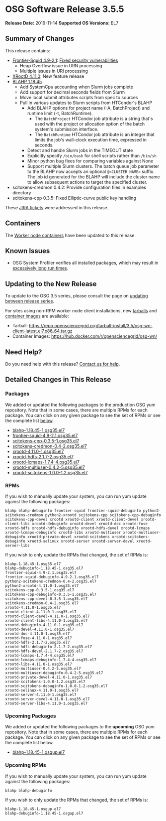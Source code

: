 OSG Software Release 3.5.5
===========================

**Release Date:** 2019-11-14
**Supported OS Versions:** EL7

Summary of Changes
------------------

This release contains:

-   [Frontier-Squid 4.9-2.1](http://frontier.cern.ch/dist/rpms/frontier-squidRELEASE_NOTES): [Fixed security vulnerabilities](https://opensciencegrid.org/security/vulns/OSG-SEC-2019-11-11-Vulnerability-in-Squid-UPDATE/)
    -   Heap Overflow issue in URN processing
    -   Multiple issues in URI processing
-   [XRootD 4.11.0](https://github.com/xrootd/xrootd/blob/v4.11.0/docs/ReleaseNotes.txt): New feature release
-   [BLAHP 1.18.45](https://github.com/htcondor/BLAH/releases/tag/v1.18.44)
    -   Add SystemCpu accounting when Slurm jobs complete
    -   Add support for decimal seconds fields from Slurm
    -   Move local submit attributes scripts from spec to sources
    -   Pull in various updates to Slurm scripts from HTCondor's BLAHP
        -   Add BLAHP options for project name (-A, BatchProject) and runtime limit (-t, BatchRuntime).
            -   The `BatchProject` HTCondor job attribute is a string that's used with the project or allocation option of the batch system's submission interface.
            -   The `BatchRuntime` HTCondor job attribute is an integer that limits the job's wall-clock execution time, expressed in seconds.
        -   Detect and handle Slurm jobs in the TIMEOUT state
        -   Explicitly specify `/bin/bash` for shell scripts rather than `/bin/sh`
        -   Minor python bug fixes for comparing variables against None
        -   Support multiple Slurm clusters. The batch queue job parameter to the BLAHP now accepts an optional `@<CLUSTER NAME>` suffix. The job id generated for the BLAHP will include the cluster name to allow subsequent actions to target the specified cluster.
-   scitokens-credmon 0.4.2: Provide configuration files in examples directory
-   scitokens-cpp 0.3.5: Fixed Elliptic-curve public key handling

These
[JIRA tickets](https://jira.opensciencegrid.org/issues/?jql=project%20%3D%20SOFTWARE%20AND%20fixVersion%20%3D%203.5.5%20ORDER%20BY%20priority%20DESC%2C%20key%20DESC)
were addressed in this release.

Containers
----------

The [Worker node containers](../../worker-node/using-wn-containers.md) have been updated to this release.

Known Issues
------------

- OSG System Profiler verifies all installed packages, which may result in
[excessively long run times](https://opensciencegrid.atlassian.net/browse/SOFTWARE-3804).


Updating to the New Release
---------------------------

To update to the OSG 3.5 series, please consult the page on
[updating between release series](../../release/release_series.md#updating-to-osg-35).

For sites using non-RPM worker node client installations, new [tarballs](../../worker-node/install-wn-tarball.md) and
[container images](../../worker-node/using-wn-containers.md) are available:

- Tarball: <https://repo.opensciencegrid.org/tarball-install/3.5/osg-wn-client-latest.el7.x86_64.tar.gz>
- Container Images: <https://hub.docker.com/r/opensciencegrid/osg-wn/>

Need Help?
----------

Do you need help with this release? [Contact us for help](../../common/help.md).

Detailed Changes in This Release
--------------------------------

### Packages

We added or updated the following packages to the production OSG yum repository.
Note that in some cases, there are multiple RPMs for each package.
You can click on any given package to see the set of RPMs or see the complete list [below](#rpms).

-   [blahp-1.18.45-1.osg35.el7](https://koji.chtc.wisc.edu/koji/search?match=glob&type=build&terms=blahp-1.18.45-1.osg35.el7)
-   [frontier-squid-4.9-2.1.osg35.el7](https://koji.chtc.wisc.edu/koji/search?match=glob&type=build&terms=frontier-squid-4.9-2.1.osg35.el7)
-   [scitokens-cpp-0.3.5-1.osg35.el7](https://koji.chtc.wisc.edu/koji/search?match=glob&type=build&terms=scitokens-cpp-0.3.5-1.osg35.el7)
-   [scitokens-credmon-0.4-2.osg35.el7](https://koji.chtc.wisc.edu/koji/search?match=glob&type=build&terms=scitokens-credmon-0.4-2.osg35.el7)
-   [xrootd-4.11.0-1.osg35.el7](https://koji.chtc.wisc.edu/koji/search?match=glob&type=build&terms=xrootd-4.11.0-1.osg35.el7)
-   [xrootd-hdfs-2.1.7-2.osg35.el7](https://koji.chtc.wisc.edu/koji/search?match=glob&type=build&terms=xrootd-hdfs-2.1.7-2.osg35.el7)
-   [xrootd-lcmaps-1.7.4-4.osg35.el7](https://koji.chtc.wisc.edu/koji/search?match=glob&type=build&terms=xrootd-lcmaps-1.7.4-4.osg35.el7)
-   [xrootd-multiuser-0.4.2-5.osg35.el7](https://koji.chtc.wisc.edu/koji/search?match=glob&type=build&terms=xrootd-multiuser-0.4.2-5.osg35.el7)
-   [xrootd-scitokens-1.0.0-1.2.osg35.el7](https://koji.chtc.wisc.edu/koji/search?match=glob&type=build&terms=xrootd-scitokens-1.0.0-1.2.osg35.el7)

### RPMs

If you wish to manually update your system, you can run yum update against the following packages:

    blahp blahp-debuginfo frontier-squid frontier-squid-debuginfo python2-scitokens-credmon python2-xrootd scitokens-cpp scitokens-cpp-debuginfo scitokens-cpp-devel xrootd xrootd-client xrootd-client-devel xrootd-client-libs xrootd-debuginfo xrootd-devel xrootd-doc xrootd-fuse xrootd-hdfs xrootd-hdfs-debuginfo xrootd-hdfs-devel xrootd-lcmaps xrootd-lcmaps-debuginfo xrootd-libs xrootd-multiuser xrootd-multiuser-debuginfo xrootd-private-devel xrootd-scitokens xrootd-scitokens-debuginfo xrootd-selinux xrootd-server xrootd-server-devel xrootd-server-libs

If you wish to only update the RPMs that changed, the set of RPMs is:

``` file
blahp-1.18.45-1.osg35.el7
blahp-debuginfo-1.18.45-1.osg35.el7
frontier-squid-4.9-2.1.osg35.el7
frontier-squid-debuginfo-4.9-2.1.osg35.el7
python2-scitokens-credmon-0.4-2.osg35.el7
python2-xrootd-4.11.0-1.osg35.el7
scitokens-cpp-0.3.5-1.osg35.el7
scitokens-cpp-debuginfo-0.3.5-1.osg35.el7
scitokens-cpp-devel-0.3.5-1.osg35.el7
scitokens-credmon-0.4-2.osg35.el7
xrootd-4.11.0-1.osg35.el7
xrootd-client-4.11.0-1.osg35.el7
xrootd-client-devel-4.11.0-1.osg35.el7
xrootd-client-libs-4.11.0-1.osg35.el7
xrootd-debuginfo-4.11.0-1.osg35.el7
xrootd-devel-4.11.0-1.osg35.el7
xrootd-doc-4.11.0-1.osg35.el7
xrootd-fuse-4.11.0-1.osg35.el7
xrootd-hdfs-2.1.7-2.osg35.el7
xrootd-hdfs-debuginfo-2.1.7-2.osg35.el7
xrootd-hdfs-devel-2.1.7-2.osg35.el7
xrootd-lcmaps-1.7.4-4.osg35.el7
xrootd-lcmaps-debuginfo-1.7.4-4.osg35.el7
xrootd-libs-4.11.0-1.osg35.el7
xrootd-multiuser-0.4.2-5.osg35.el7
xrootd-multiuser-debuginfo-0.4.2-5.osg35.el7
xrootd-private-devel-4.11.0-1.osg35.el7
xrootd-scitokens-1.0.0-1.2.osg35.el7
xrootd-scitokens-debuginfo-1.0.0-1.2.osg35.el7
xrootd-selinux-4.11.0-1.osg35.el7
xrootd-server-4.11.0-1.osg35.el7
xrootd-server-devel-4.11.0-1.osg35.el7
xrootd-server-libs-4.11.0-1.osg35.el7
```

### Upcoming Packages

We added or updated the following packages to the **upcoming** OSG yum repository. Note that in some cases, there are multiple RPMs for each package. You can click on any given package to see the set of RPMs or see the complete list below.

-   [blahp-1.18.45-1.osgup.el7](https://koji.chtc.wisc.edu/koji/search?match=glob&type=build&terms=blahp-1.18.45-1.osgup.el7)

### Upcoming RPMs

If you wish to manually update your system, you can run yum update against the following packages:

    blahp blahp-debuginfo

If you wish to only update the RPMs that changed, the set of RPMs is:

``` file
blahp-1.18.45-1.osgup.el7
blahp-debuginfo-1.18.45-1.osgup.el7
```
